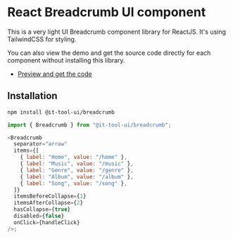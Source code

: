 # React Breadcrumb UI component

This is a very light UI Breadcrumb component library for ReactJS.
It's using TailwindCSS for styling.

You can also view the demo and get the source code directly for each component without installing this library.

- [Preview and get the code](https://it-tool.app/breadcrumb)

## Installation

```sh
npm install @it-tool-ui/breadcrumb
```

```js
import { Breadcrumb } from "@it-tool-ui/breadcrumb";

<Breadcrumb
  separator="arrow"
  items={[
    { label: "Home", value: "/home" },
    { label: "Music", value: "/music" },
    { label: "Genre", value: "/genre" },
    { label: "Album", value: "/album" },
    { label: "Song", value: "/song" },
  ]}
  itemsBeforeCollapse={1}
  itemsAfterCollapse={2}
  hasCollapse={true}
  disabled={false}
  onClick={handleClick}
/>;
```
